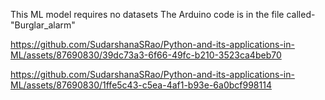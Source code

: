 This ML model requires no datasets
The Arduino code is in the file called- "Burglar_alarm"
<!---
SudarshanaSRao/SudarshanaSRao is a ✨ special ✨ repository because its `README.md` (this file) appears on your GitHub profile.
You can click the Preview link to take a look at your changes.
--->


https://github.com/SudarshanaSRao/Python-and-its-applications-in-ML/assets/87690830/39dc73a3-6f66-49fc-b210-3523ca4beb70



https://github.com/SudarshanaSRao/Python-and-its-applications-in-ML/assets/87690830/1ffe5c43-c5ea-4af1-b93e-6a0bcf998114

